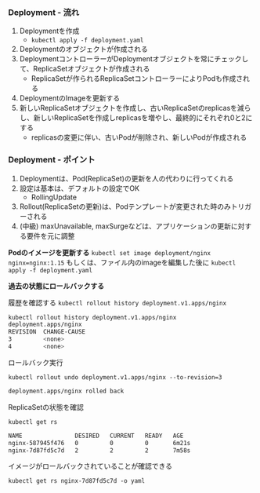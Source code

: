 ### Deployment - 流れ

1. Deploymentを作成
    - `kubectl apply -f deployment.yaml`
2. Deploymentのオブジェクトが作成される
3. DeploymentコントローラーがDeploymentオブジェクトを常にチェックして、ReplicaSetオブジェクトが作成される
    - ReplicaSetが作られるReplicaSetコントローラーによりPodも作成される
4. DeploymentのImageを更新する
5. 新しいReplicaSetオブジェクトを作成し、古いReplicaSetのreplicasを減らし、新しいReplicaSetを作成しreplicasを増やし、最終的にそれぞれ0と2にする
    - replicasの変更に伴い、古いPodが削除され、新しいPodが作成される

### Deployment - ポイント

1. Deploymentは、Pod(ReplicaSet)の更新を人の代わりに行ってくれる
2. 設定は基本は、デフォルトの設定でOK
   - RollingUpdate
3. Rollout(ReplicaSetの更新)は、Podテンプレートが変更された時のみトリガーされる
4. (中級) maxUnavailable, maxSurgeなどは、アプリケーションの更新に対する要件を元に調整


**Podのイメージを更新する**
`kubectl set image deployment/nginx nginx=nginx:1.15`
もしくは、ファイル内のimageを編集した後に
`kubectl apply -f deployment.yaml`

**過去の状態にロールバックする**

履歴を確認する
`kubectl rollout history deployment.v1.apps/nginx`

```bash
kubectl rollout history deployment.v1.apps/nginx   
deployment.apps/nginx 
REVISION  CHANGE-CAUSE
3         <none>
4         <none>
```

ロールバック実行

`kubectl rollout undo deployment.v1.apps/nginx --to-revision=3`
```bash
deployment.apps/nginx rolled back
```

ReplicaSetの状態を確認

`kubectl get rs`

```bash                              
NAME               DESIRED   CURRENT   READY   AGE
nginx-587945f476   0         0         0       6m21s
nginx-7d87fd5c7d   2         2         2       7m58s
```

イメージがロールバックされていることが確認できる

`kubectl get rs nginx-7d87fd5c7d -o yaml`

